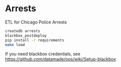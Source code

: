 # Arrests
ETL for Chicago Police Arrests

```bash
createdb arrests
blackbox_postdeploy
pip install -r requirements
make load
```

If you need blackbox credentials, see https://github.com/datamade/ops/wiki/Setup-blackbox



